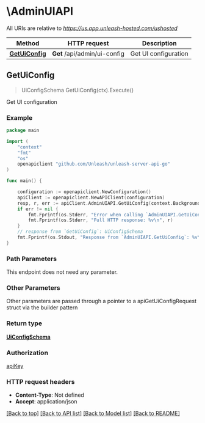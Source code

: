# \AdminUIAPI

All URIs are relative to *https://us.app.unleash-hosted.com/ushosted*

Method | HTTP request | Description
------------- | ------------- | -------------
[**GetUiConfig**](AdminUIAPI.md#GetUiConfig) | **Get** /api/admin/ui-config | Get UI configuration



## GetUiConfig

> UiConfigSchema GetUiConfig(ctx).Execute()

Get UI configuration



### Example

```go
package main

import (
    "context"
    "fmt"
    "os"
    openapiclient "github.com/Unleash/unleash-server-api-go"
)

func main() {

    configuration := openapiclient.NewConfiguration()
    apiClient := openapiclient.NewAPIClient(configuration)
    resp, r, err := apiClient.AdminUIAPI.GetUiConfig(context.Background()).Execute()
    if err != nil {
        fmt.Fprintf(os.Stderr, "Error when calling `AdminUIAPI.GetUiConfig``: %v\n", err)
        fmt.Fprintf(os.Stderr, "Full HTTP response: %v\n", r)
    }
    // response from `GetUiConfig`: UiConfigSchema
    fmt.Fprintf(os.Stdout, "Response from `AdminUIAPI.GetUiConfig`: %v\n", resp)
}
```

### Path Parameters

This endpoint does not need any parameter.

### Other Parameters

Other parameters are passed through a pointer to a apiGetUiConfigRequest struct via the builder pattern


### Return type

[**UiConfigSchema**](UiConfigSchema.md)

### Authorization

[apiKey](../README.md#apiKey)

### HTTP request headers

- **Content-Type**: Not defined
- **Accept**: application/json

[[Back to top]](#) [[Back to API list]](../README.md#documentation-for-api-endpoints)
[[Back to Model list]](../README.md#documentation-for-models)
[[Back to README]](../README.md)

